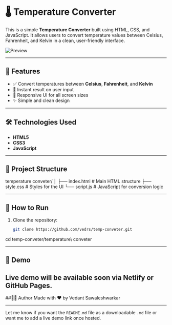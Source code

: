 # 🌡️ Temperature Converter

This is a simple **Temperature Converter** built using HTML, CSS, and JavaScript. It allows users to convert temperature values between Celsius, Fahrenheit, and Kelvin in a clean, user-friendly interface.

![Preview](https://raw.githubusercontent.com/vedrs/temp-conveter/main/temperature%20conveter/screenshot.png) <!-- Replace with actual screenshot path if available -->

---

## 🚀 Features

- ✅ Convert temperatures between **Celsius**, **Fahrenheit**, and **Kelvin**
- 🎯 Instant result on user input
- 📱 Responsive UI for all screen sizes
- ✨ Simple and clean design

---

## 🛠️ Technologies Used

- **HTML5**
- **CSS3**
- **JavaScript**

---

## 📂 Project Structure

temperature conveter/
│
├── index.html # Main HTML structure
├── style.css # Styles for the UI
└── script.js # JavaScript for conversion logic


---

## 🔧 How to Run

1. Clone the repository:

   ```bash
   git clone https://github.com/vedrs/temp-conveter.git
cd temp-conveter/temperature\ conveter

---


## 📸 Demo
Live demo will be available soon via Netlify or GitHub Pages.
---

##👨‍💻 Author
Made with ❤️ by Vedant Sawaleshwarkar

---

Let me know if you want the `README.md` file as a downloadable `.md` file or want me to add a live demo link once hosted.
